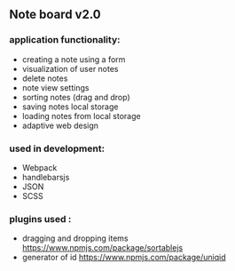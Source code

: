 ## **Note board v2.0**

### application functionality:
- creating a note using a form
- visualization of user notes
- delete notes
- note view settings
- sorting notes (drag and drop)
- saving notes local storage
- loading notes from local storage
- adaptive web design
### used in development:
- Webpack 
- handlebarsjs
- JSON
- SCSS
### plugins used :
- dragging and dropping items https://www.npmjs.com/package/sortablejs   
- generator of id https://www.npmjs.com/package/uniqid
